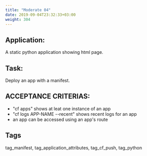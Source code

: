 ```yaml
---
title: "Moderate 04"
date: 2019-09-04T23:32:33+03:00
weight: 304
---
```


## Application:
A static python  application showing html page. 

## Task:
Deploy an app with a manifest.

## ACCEPTANCE CRITERIAS:
- "cf apps" shows at leat one instance of an app
- "cf logs APP-NAME --recent" shows recent logs for an app
- an app can be accessed using an app's route

## Tags
tag_manifest, tag_application_attributes, tag_cf_push, tag_python

